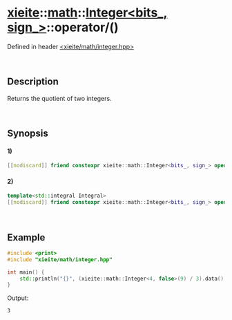 # [xieite](../../../../../xieite.md)\:\:[math](../../../../../math.md)\:\:[Integer<bits_, sign_>](../../../../integer.md)\:\:operator/\(\)
Defined in header [<xieite/math/integer.hpp>](../../../../../../../include/xieite/math/integer.hpp)

&nbsp;

## Description
Returns the quotient of two integers.

&nbsp;

## Synopsis
#### 1)
```cpp
[[nodiscard]] friend constexpr xieite::math::Integer<bits_, sign_> operator/(xieite::math::Integer<bits_, sign_> dividend, xieite::math::Integer<bits_, sign_> divisor) noexcept;
```
#### 2)
```cpp
template<std::integral Integral>
[[nodiscard]] friend constexpr xieite::math::Integer<bits_, sign_> operator/(xieite::math::Integer<bits_, sign_> dividend, Integral divisor) noexcept;
```

&nbsp;

## Example
```cpp
#include <print>
#include "xieite/math/integer.hpp"

int main() {
    std::println("{}", (xieite::math::Integer<4, false>(9) / 3).data());
}
```
Output:
```
3
```
